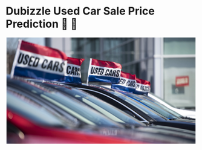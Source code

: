 # Dubizzle Used Car Sale Price Prediction 🚗 🤑

<div align='center'>
    <img src='used_cars.png' width=500>
</div>